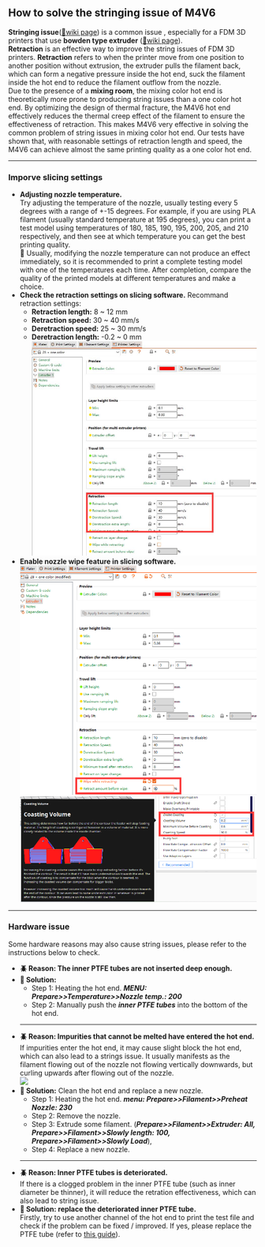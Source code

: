 ## How to solve the stringing issue of M4V6
**Stringing issue**([:link:wiki page](https://www.matterhackers.com/articles/3d-printer-troubleshooting-guide#Issue9)) is a common issue , especially for a FDM 3D printers that use **bowden type extruder** ([:link:wiki page](https://en.wikipedia.org/wiki/3D_printer_extruder)).     
**Retraction** is an effective way to improve the string issues of FDM 3D printers. **Retraction** refers to when the printer move from one position to another position without extrusion, the extruder pulls the filament back, which can form a negative pressure inside the hot end, suck the filament inside the hot end to reduce the filament outflow from the nozzle.     
Due to the presence of a **mixing room**, the mixing color hot end is theoretically more prone to producing string issues than a one color hot end. By optimizing the design of thermal fracture, the M4V6 hot end effectively reduces the thermal creep effect of the filament to ensure the effectiveness of retraction. This makes M4V6 very effective in solving the common problem of string issues in mixing color hot end. Our tests have shown that, with reasonable settings of retraction length and speed, the M4V6 can achieve almost the same printing quality as a one color hot end.

----
### Imporve slicing settings
  - **Adjusting nozzle temperature.**     
  Try adjusting the temperature of the nozzle, usually testing every 5 degrees with a range of +-15 degrees. For example, if you are using PLA filament (usually standard temperature at 195 degrees), you can print a test model using temperatures of 180, 185, 190, 195, 200, 205, and 210 respectively, and then see at which temperature you can get the best printing quality.      
  :pushpin: Usually, modifying the nozzle temperature can not produce an effect immediately, so it is recommended to print a complete testing model with one of the temperatures each time. After completion, compare the quality of the printed models at different temperatures and make a choice.
  - **Check the retraction settings on slicing software.**
  Recommand retraction settings:
    - **Retraction length:** 8 ~ 12 mm
    - **Retraction speed:** 30 ~ 40 mm/s 
    - **Deretraction speed:** 25 ~ 30 mm/s 
    - **Deretraction length:** -0.2 ~ 0 mm 
  ![](retraction.jpg)
  - **Enable nozzle wipe feature in slicing software.**      
  ![](./prusawipe.png)  ![](./curawipe.png)

----
### Hardware issue
Some hardware reasons may also cause string issues, please refer to the instructions below to check.
- **:beetle: Reason: The inner PTFE tubes are not inserted deep enough.**  
- **:wrench: Solution:** 
  - Step 1: Heating the hot end.  ***MENU: Prepare>>Temperature>>Nozzle temp.: 200***
  - Step 2: Manually push the ***inner PTFE tubes*** into the bottom of the hot end.
  ----
- **:beetle: Reason: Impurities that cannot be melted have entered the hot end.**       
  If impurities enter the hot end, it may cause slight block the hot end, which can also lead to a strings issue. It usually manifests as the filament flowing out of the nozzle not flowing vertically downwards, but curling upwards after flowing out of the nozzle.     
  ![](fliamentflow.jpg)     
- **:wrench: Solution:** Clean the hot end and replace a new nozzle. 
  - Step 1: Heating the hot end. ***menu: Prepare>>Filament>>Preheat Nozzle: 230***
  - Step 2: Remove the nozzle.
  - Step 3: Extrude some filament. (***Prepare>>Filament>>Extruder: All, Prepare>>Filament>>Slowly length: 100, Prepare>>Filament>>Slowly Load***), 
  - Step 4: Replace a new nozzle.
  ----
- **:beetle: Reason: Inner PTFE tubes is deteriorated.**     
  If there is a clogged problem in the inner PTFE tube (such as inner diameter be thinner), it will reduce the retration effectiveness, which can also lead to string issue. 
- **:wrench: Solution: replace the deteriorated inner PTFE tube.**     
  Firstly, try to use another channel of the hot end to print the test file and check if the problem can be fixed / improved. If yes, please replace the PTFE tube (refer to [this guide](./ReplaceM4V6InnerPTFE.md)).

